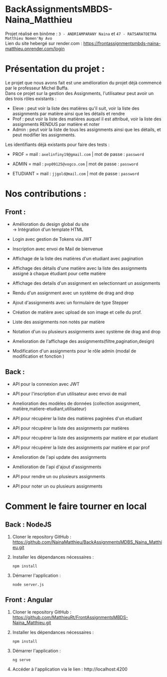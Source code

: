# BackAssignmentsMBDS-Naina_Matthieu 
Projet réalisé en binôme : `3 - ANDRIAMPARANY Naina` et `47 - RATSARATOETRA Matthieu Nomen'Ny Avo`    
Lien du site hebergé sur render.com : https://frontassignmentsmbds-naina-matthieu.onrender.com/login  

# Présentation du projet :
Le projet que nous avons fait est une amélioration du projet déjà commencé par le professeur Michel Buffa.  
Dans ce projet sur la gestion des Assignments, l'utilisateur peut avoir un des trois rôles existants :  
- Eleve : peut voir la liste des matières qu'il suit, voir la liste des assignments par matière ainsi que les détails et rendre  
- Prof : peut voir la liste des matières auquel il est attribué, voir la liste des assignments RENDUS par matière et noter  
- Admin : peut voir la liste de tous les assignments ainsi que les détails, et peut modifier les assignments.  

Les identifiants déjà existants pour faire des tests  :  
- PROF = mail : `axelinfiny19@gmail.com` |  mot de passe : `password`  

- ADMIN = mail : `pvp09125@vogco.com` | mot de passe : `password`  

- ETUDIANT = mail : `jjgold@mail.com` | mot de passe : `password`  

# Nos contributions : 
## Front : 
- Amélioration du design global du site  
	-> Intégration d'un template HTML
  
- Login avec gestion de Tokens via JWT
  
- Inscription avec envoi de Mail de bienvenue
  
- Affichage de la liste des matières d'un etudiant avec pagination
  
- Affichage des détails d'une matière avec la liste des assignments assigné à chaque étudiant pour cette matière

- Affichage des details d'un assignment en selectionnant un assignments
  
- Rendu d'un assignment avec un système de drag and drop
  
- Ajout d'assignments avec un formulaire de type Stepper
  
- Création de matière avec upload de son image et celle du prof.
  
- Liste des assignments non notés par matière
  
- Notation d'un ou plusieurs assignments avec système de drag and drop
  
- Amelioration de l'affichage des assignments(filtre,pagination,design)
  
- Modification d'un assignments pour le rôle admin (modal de modification et fonction )
  

## Back :  
- API pour la connexion avec JWT

- API pour l'inscription d'un utilisateur avec envoi de mail  

- Amelioration des modèles de données (collection assignment, matière,matiere-etudiant,utilisateur) 

- API pour récupérer la liste des matières paginées d'un etudiant  

- API pour récupérer la liste des assignments par matières  

- API pour récupérer la liste des assignments par matière et par etudiant  

- API pour récupérer la liste des assignments par matière et par prof  

- Amelioration de l'api update des assignments  

- Amélioration de l'api d'ajout d'assignments  

- API pour rendre un ou plusieurs assignments  

- API pour noter un ou plusieurs assignments  


# Comment le faire tourner en local  
## Back : NodeJS  
1) Cloner le repository GitHub : https://github.com/NainaMatthieu/BackAssignmentsMDBS_Naina_Matthieu.git
   
2) Installer les dépendances nécessaires :  
   ```
   npm install
   ```
3) Démarrer l'application :  
   ```
   node server.js
   ```

## Front : Angular
1) Cloner le repository GitHub : https://github.com/MatthieuRt/FrontAssignmentsMBDS-Naina_Matthieu.git

2) Installer les dépendances nécessaires :  
   ```
   npm install
   ```
   
3) Démarrer l'application :
   ```
   ng serve
   ```
4) Accéder à l'application via le lien : http://localhost:4200
